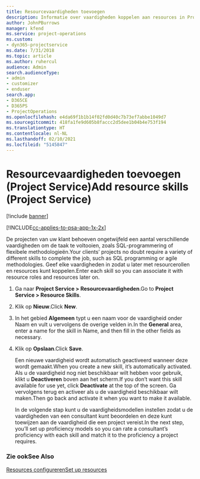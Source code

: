 ```yaml
---
title: Resourcevaardigheden toevoegen
description: Informatie over vaardigheden koppelen aan resources in Project Service
author: JohnPBurrows
manager: kfend
ms.service: project-operations
ms.custom:
- dyn365-projectservice
ms.date: 7/31/2018
ms.topic: article
ms.author: ruhercul
audience: Admin
search.audienceType:
- admin
- customizer
- enduser
search.app:
- D365CE
- D365PS
- ProjectOperations
ms.openlocfilehash: e4da69f1b1b14f02fd0d40c7b73ef7abbe1049d7
ms.sourcegitcommit: 418fa1fe9d605b8faccc2d5dee1b04b4e753f194
ms.translationtype: HT
ms.contentlocale: nl-NL
ms.lasthandoff: 02/10/2021
ms.locfileid: "5145847"
---
```

# <a name="add-resource-skills-project-service"></a><span data-ttu-id="95354-103">Resourcevaardigheden toevoegen (Project Service)</span><span class="sxs-lookup"><span data-stu-id="95354-103">Add resource skills (Project Service)</span></span>

[!include [banner](../includes/psa-now-project-operations.md)]

[!INCLUDE[cc-applies-to-psa-app-1x-2x](../includes/cc-applies-to-psa-app-1x-2x.md)]

<span data-ttu-id="95354-104">De projecten van uw klant behoeven ongetwijfeld een aantal verschillende vaardigheden om de taak te voltooien, zoals SQL-programmering of flexibele methodologieën.</span><span class="sxs-lookup"><span data-stu-id="95354-104">Your clients’ projects no doubt require a variety of different skills to complete the job, such as SQL programming or agile methodologies.</span></span> <span data-ttu-id="95354-105">Geef elke vaardigheden in zodat u later met resourcerollen en resources kunt koppelen.</span><span class="sxs-lookup"><span data-stu-id="95354-105">Enter each skill so you can associate it with resource roles and resources later on.</span></span>  
  
1. <span data-ttu-id="95354-106">Ga naar **Project Service > Resourcevaardigheden**.</span><span class="sxs-lookup"><span data-stu-id="95354-106">Go to **Project Service > Resource Skills**.</span></span>  
  
2. <span data-ttu-id="95354-107">Klik op **Nieuw**.</span><span class="sxs-lookup"><span data-stu-id="95354-107">Click **New**.</span></span>  
  
3. <span data-ttu-id="95354-108">In het gebied **Algemeen** typt u een naam voor de vaardigheid onder Naam en vult u vervolgens de overige velden in.</span><span class="sxs-lookup"><span data-stu-id="95354-108">In the **General** area, enter a name for the skill in Name, and then fill in the other fields as necessary.</span></span>  
  
4. <span data-ttu-id="95354-109">Klik op **Opslaan**.</span><span class="sxs-lookup"><span data-stu-id="95354-109">Click **Save**.</span></span>  
  
   <span data-ttu-id="95354-110">Een nieuwe vaardigheid wordt automatisch geactiveerd wanneer deze wordt gemaakt.</span><span class="sxs-lookup"><span data-stu-id="95354-110">When you create a new skill, it’s automatically activated.</span></span> <span data-ttu-id="95354-111">Als u de vaardigheid nog niet beschikbaar wilt hebben voor gebruik, klikt u **Deactiveren** boven aan het scherm.</span><span class="sxs-lookup"><span data-stu-id="95354-111">If you don’t want this skill available for use yet, click **Deactivate** at the top of the screen.</span></span> <span data-ttu-id="95354-112">Ga vervolgens terug en activeer als u de vaardigheid beschikbaar wilt maken.</span><span class="sxs-lookup"><span data-stu-id="95354-112">Then go back and activate it when you want to make it available.</span></span>  
  
   <span data-ttu-id="95354-113">In de volgende stap kunt u de vaardigheidsmodellen instellen zodat u de vaardigheden van een consultant kunt beoordelen en deze kunt toewijzen aan de vaardigheid die een project vereist.</span><span class="sxs-lookup"><span data-stu-id="95354-113">In the next step, you’ll set up proficiency models so you can rate a consultant’s proficiency with each skill and match it to the proficiency a project requires.</span></span>  
  
### <a name="see-also"></a><span data-ttu-id="95354-114">Zie ook</span><span class="sxs-lookup"><span data-stu-id="95354-114">See Also</span></span>  
 [<span data-ttu-id="95354-115">Resources configureren</span><span class="sxs-lookup"><span data-stu-id="95354-115">Set up resources</span></span>](../psa/set-up-resources.md)
